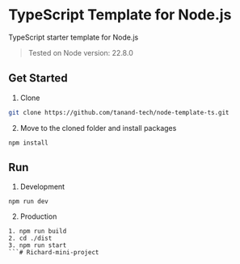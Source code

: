# TypeScript Template for Node.js

TypeScript starter template for Node.js
> Tested on Node version: 22.8.0

## Get Started

1. Clone
```bash
git clone https://github.com/tanand-tech/node-template-ts.git
```
2. Move to the cloned folder and install packages
```shell
npm install
```

## Run
1. Development
```shell
npm run dev
```

2. Production
```
1. npm run build
2. cd ./dist
3. npm run start
```# Richard-mini-project
